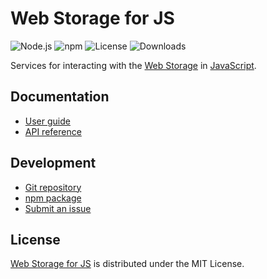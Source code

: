 # Web Storage for JS
![Node.js](https://badgen.net/npm/node/@cedx/webstorage) ![npm](https://badgen.net/npm/v/@cedx/webstorage) ![License](https://badgen.net/npm/license/@cedx/webstorage) ![Downloads](https://badgen.net/npm/dt/@cedx/webstorage)

Services for interacting with the [Web Storage](https://developer.mozilla.org/docs/Web/API/Storage)
in [JavaScript](https://developer.mozilla.org/docs/Web/JavaScript).

## Documentation
- [User guide](https://cedx.github.io/webstorage.js)
- [API reference](https://cedx.github.io/webstorage.js/api)

## Development
- [Git repository](https://github.com/cedx/webstorage.js)
- [npm package](https://www.npmjs.com/package/@cedx/webstorage)
- [Submit an issue](https://github.com/cedx/webstorage.js/issues)

## License
[Web Storage for JS](https://github.com/cedx/webstorage.js) is distributed under the MIT License.
